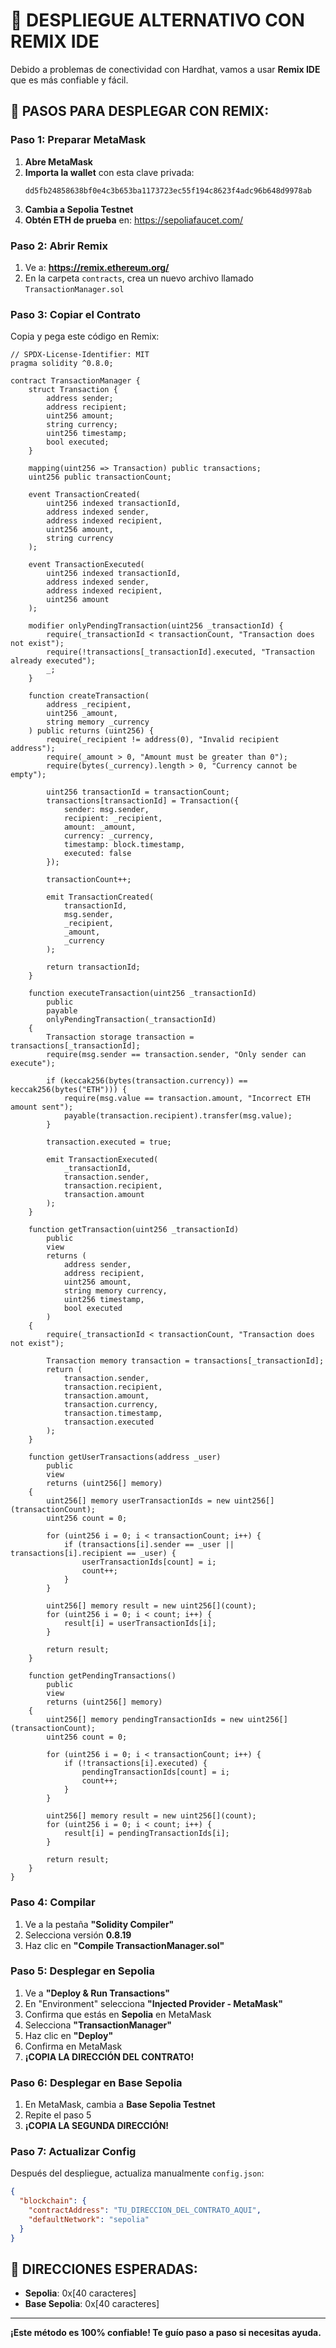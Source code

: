 # 🔧 DESPLIEGUE ALTERNATIVO CON REMIX IDE

Debido a problemas de conectividad con Hardhat, vamos a usar **Remix IDE** que es más confiable y fácil.

## 🚀 PASOS PARA DESPLEGAR CON REMIX:

### Paso 1: Preparar MetaMask
1. **Abre MetaMask**
2. **Importa la wallet** con esta clave privada:
   ```
   dd5fb24858638bf0e4c3b653ba1173723ec55f194c8623f4adc96b648d9978ab
   ```
3. **Cambia a Sepolia Testnet**
4. **Obtén ETH de prueba** en: https://sepoliafaucet.com/

### Paso 2: Abrir Remix
1. Ve a: **https://remix.ethereum.org/**
2. En la carpeta `contracts`, crea un nuevo archivo llamado `TransactionManager.sol`

### Paso 3: Copiar el Contrato
Copia y pega este código en Remix:

```solidity
// SPDX-License-Identifier: MIT
pragma solidity ^0.8.0;

contract TransactionManager {
    struct Transaction {
        address sender;
        address recipient;
        uint256 amount;
        string currency;
        uint256 timestamp;
        bool executed;
    }
    
    mapping(uint256 => Transaction) public transactions;
    uint256 public transactionCount;
    
    event TransactionCreated(
        uint256 indexed transactionId,
        address indexed sender,
        address indexed recipient,
        uint256 amount,
        string currency
    );
    
    event TransactionExecuted(
        uint256 indexed transactionId,
        address indexed sender,
        address indexed recipient,
        uint256 amount
    );
    
    modifier onlyPendingTransaction(uint256 _transactionId) {
        require(_transactionId < transactionCount, "Transaction does not exist");
        require(!transactions[_transactionId].executed, "Transaction already executed");
        _;
    }
    
    function createTransaction(
        address _recipient,
        uint256 _amount,
        string memory _currency
    ) public returns (uint256) {
        require(_recipient != address(0), "Invalid recipient address");
        require(_amount > 0, "Amount must be greater than 0");
        require(bytes(_currency).length > 0, "Currency cannot be empty");
        
        uint256 transactionId = transactionCount;
        transactions[transactionId] = Transaction({
            sender: msg.sender,
            recipient: _recipient,
            amount: _amount,
            currency: _currency,
            timestamp: block.timestamp,
            executed: false
        });
        
        transactionCount++;
        
        emit TransactionCreated(
            transactionId,
            msg.sender,
            _recipient,
            _amount,
            _currency
        );
        
        return transactionId;
    }
    
    function executeTransaction(uint256 _transactionId) 
        public 
        payable 
        onlyPendingTransaction(_transactionId) 
    {
        Transaction storage transaction = transactions[_transactionId];
        require(msg.sender == transaction.sender, "Only sender can execute");
        
        if (keccak256(bytes(transaction.currency)) == keccak256(bytes("ETH"))) {
            require(msg.value == transaction.amount, "Incorrect ETH amount sent");
            payable(transaction.recipient).transfer(msg.value);
        }
        
        transaction.executed = true;
        
        emit TransactionExecuted(
            _transactionId,
            transaction.sender,
            transaction.recipient,
            transaction.amount
        );
    }
    
    function getTransaction(uint256 _transactionId) 
        public 
        view 
        returns (
            address sender,
            address recipient,
            uint256 amount,
            string memory currency,
            uint256 timestamp,
            bool executed
        ) 
    {
        require(_transactionId < transactionCount, "Transaction does not exist");
        
        Transaction memory transaction = transactions[_transactionId];
        return (
            transaction.sender,
            transaction.recipient,
            transaction.amount,
            transaction.currency,
            transaction.timestamp,
            transaction.executed
        );
    }
    
    function getUserTransactions(address _user) 
        public 
        view 
        returns (uint256[] memory) 
    {
        uint256[] memory userTransactionIds = new uint256[](transactionCount);
        uint256 count = 0;
        
        for (uint256 i = 0; i < transactionCount; i++) {
            if (transactions[i].sender == _user || transactions[i].recipient == _user) {
                userTransactionIds[count] = i;
                count++;
            }
        }
        
        uint256[] memory result = new uint256[](count);
        for (uint256 i = 0; i < count; i++) {
            result[i] = userTransactionIds[i];
        }
        
        return result;
    }
    
    function getPendingTransactions() 
        public 
        view 
        returns (uint256[] memory) 
    {
        uint256[] memory pendingTransactionIds = new uint256[](transactionCount);
        uint256 count = 0;
        
        for (uint256 i = 0; i < transactionCount; i++) {
            if (!transactions[i].executed) {
                pendingTransactionIds[count] = i;
                count++;
            }
        }
        
        uint256[] memory result = new uint256[](count);
        for (uint256 i = 0; i < count; i++) {
            result[i] = pendingTransactionIds[i];
        }
        
        return result;
    }
}
```

### Paso 4: Compilar
1. Ve a la pestaña **"Solidity Compiler"**
2. Selecciona versión **0.8.19**
3. Haz clic en **"Compile TransactionManager.sol"**

### Paso 5: Desplegar en Sepolia
1. Ve a **"Deploy & Run Transactions"**
2. En "Environment" selecciona **"Injected Provider - MetaMask"**
3. Confirma que estás en **Sepolia** en MetaMask
4. Selecciona **"TransactionManager"**
5. Haz clic en **"Deploy"**
6. Confirma en MetaMask
7. **¡COPIA LA DIRECCIÓN DEL CONTRATO!**

### Paso 6: Desplegar en Base Sepolia
1. En MetaMask, cambia a **Base Sepolia Testnet**
2. Repite el paso 5
3. **¡COPIA LA SEGUNDA DIRECCIÓN!**

### Paso 7: Actualizar Config
Después del despliegue, actualiza manualmente `config.json`:

```json
{
  "blockchain": {
    "contractAddress": "TU_DIRECCION_DEL_CONTRATO_AQUI",
    "defaultNetwork": "sepolia"
  }
}
```

## 🎯 DIRECCIONES ESPERADAS:
- **Sepolia**: 0x[40 caracteres]
- **Base Sepolia**: 0x[40 caracteres]

---

**¡Este método es 100% confiable! Te guío paso a paso si necesitas ayuda.**
